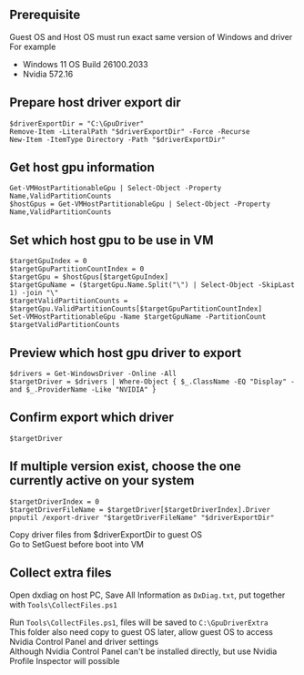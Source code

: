 ## Prerequisite
Guest OS and Host OS must run exact same version of Windows and driver  
For example
- Windows 11 OS Build 26100.2033
- Nvidia 572.16

## Prepare host driver export dir
```
$driverExportDir = "C:\GpuDriver"
Remove-Item -LiteralPath "$driverExportDir" -Force -Recurse
New-Item -ItemType Directory -Path "$driverExportDir"
```

## Get host gpu information
```
Get-VMHostPartitionableGpu | Select-Object -Property Name,ValidPartitionCounts
$hostGpus = Get-VMHostPartitionableGpu | Select-Object -Property Name,ValidPartitionCounts
```

## Set which host gpu to be use in VM
```
$targetGpuIndex = 0
$targetGpuPartitionCountIndex = 0
$targetGpu = $hostGpus[$targetGpuIndex]
$targetGpuName = ($targetGpu.Name.Split("\") | Select-Object -SkipLast 1) -join "\"
$targetValidPartitionCounts = $targetGpu.ValidPartitionCounts[$targetGpuPartitionCountIndex]
Set-VMHostPartitionableGpu -Name $targetGpuName -PartitionCount $targetValidPartitionCounts
```

## Preview which host gpu driver to export
```
$drivers = Get-WindowsDriver -Online -All
$targetDriver = $drivers | Where-Object { $_.ClassName -EQ "Display" -and $_.ProviderName -Like "NVIDIA" }
```

## Confirm export which driver
```
$targetDriver
```

## If multiple version exist, choose the one currently active on your system
```
$targetDriverIndex = 0
$targetDriverFileName = $targetDriver[$targetDriverIndex].Driver
pnputil /export-driver "$targetDriverFileName" "$driverExportDir"
```

Copy driver files from $driverExportDir to guest OS  
Go to SetGuest before boot into VM

## Collect extra files
Open dxdiag on host PC, Save All Information as `DxDiag.txt`, put together with `Tools\CollectFiles.ps1`

Run `Tools\CollectFiles.ps1`, files will be saved to `C:\GpuDriverExtra`  
This folder also need copy to guest OS later, allow guest OS to access Nvidia Control Panel and driver settings  
Although Nvidia Control Panel can't be installed directly, but use Nvidia Profile Inspector will possible
